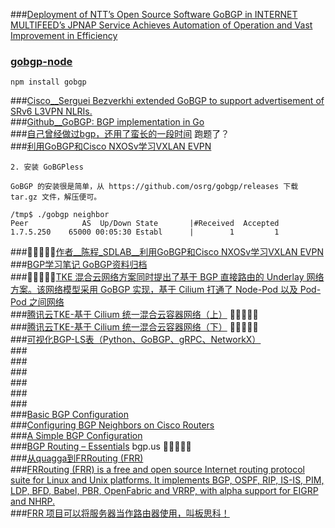 ###[Deployment of NTT’s Open Source Software GoBGP in INTERNET MULTIFEED’s JPNAP Service Achieves Automation of Operation and Vast Improvement in Efficiency](https://www.ntt-review.jp/archive/ntttechnical.php?contents=ntr201612sr1_s.html)  
### [gobgp-node](https://www.npmjs.com/package/gobgp)  
```shell
npm install gobgp
```
###[Cisco__Serguei Bezverkhi extended GoBGP to support advertisement of SRv6 L3VPN NLRIs.](https://www.segment-routing.net/open-software/gobgp/)  
###[Github__GoBGP: BGP implementation in Go](https://github.com/osrg/gobgp)  
###[自己曾经做过bgp，还用了蛮长的一段时间](http://anbenqishi.github.io/2019/09/03/arts-tips-gobgp-gns3-start/)  跑题了？  
###[利用GoBGP和Cisco NXOSv学习VXLAN EVPN](https://www.shangmayuan.com/a/24acf1fdf2d9422ba03eb7f6.html)  
```
2. 安装 GoBGPless

GoBGP 的安装很是简单，从 https://github.com/osrg/gobgp/releases 下载 tar.gz 文件，解压便可。

/tmp$ ./gobgp neighbor
Peer            AS  Up/Down State       |#Received  Accepted
1.7.5.250    65000 00:05:30 Establ      |        1         1
```
###🚀🚀🚀🚀🚀[作者__陈程_SDLAB__利用GoBGP和Cisco NXOSv学习VXLAN EVPN](https://www.sdnlab.com/22918.html)  
###[BGP学习笔记 GoBGP资料归档](https://www.xknote.com/blog/206243.html)  
###🚀🚀🚀🚀🚀[TKE 混合云网络方案同时提出了基于 BGP 直接路由的 Underlay 网络方案。该网络模型采用 GoBGP 实现，基于 Cilium 打通了 Node-Pod 以及 Pod-Pod 之间网络](https://juejin.cn/post/6981630423793156110)  
###[腾讯云TKE-基于 Cilium 统一混合云容器网络（上）](https://juejin.cn/post/6976138850762489864)  🚀🚀🚀🚀🚀  
###[腾讯云TKE-基于 Cilium 统一混合云容器网络（下）](https://juejin.cn/post/6981630423793156110)  🚀🚀🚀🚀🚀  
###[可视化BGP-LS表（Python、GoBGP、gRPC、NetworkX）](https://www.gingerdoc.com/default/visualising-bgp-ls-tables)  
###[]()  
###[]()  
###[]()  
###[]()  
###[]()  
###[]()  
###[Basic BGP Configuration](https://www.9tut.com/basic-bgp-configuration)  
###[Configuring BGP Neighbors on Cisco Routers](https://www.flackbox.com/cisco-bgp-neighbor-configuration)  
###[A Simple BGP Configuration](https://www.oreilly.com/library/view/cisco-ios-in/156592942X/ch10s02.html)  
###[BGP Routing – Essentials](https://www.bgp.us/routing/)  bgp.us 🚀🚀🚀🚀🚀  
###[从quagga到FRRouting (FRR)](https://developer.aliyun.com/article/458873?accounttraceid=54f931f74f584c92bc3522983b7fbb25jzmi)  
###[FRRouting (FRR) is a free and open source Internet routing protocol suite for Linux and Unix platforms. It implements BGP, OSPF, RIP, IS-IS, PIM, LDP, BFD, Babel, PBR, OpenFabric and VRRP, with alpha support for EIGRP and NHRP.](https://frrouting.org/)  
###[FRR 项目可以将服务器当作路由器使用，叫板思科！ ](https://www.sohu.com/a/132206757_465914)  
